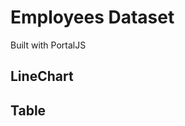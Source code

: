 # Employees Dataset

Built with PortalJS 

## LineChart 

<LineChart 
    title="Employee Salary"  
    xAxis="Year"
    yAxis="Salary" 
    data="linechart.csv"
/>

## Table 

<Table url="data.csv" />

